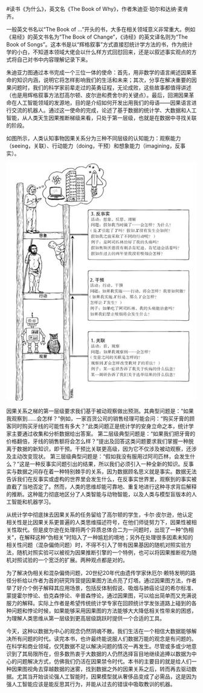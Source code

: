 \#读书《为什么》，英文名《The Book of Why》，作者朱迪亚·珀尔和达纳·麦肯齐。

一般英文书名以“The Book of ...”开头的书，大多在相关领域意义非常重大。例如《易经》的英文书名为“The Book of Change”，《诗经》的英文译名则为“The Book of Songs”。这本书是以“辉格叙事”方式直接怼统计学方法的书，作为统计学的小白，不知道本领域大佬会以什么样方式回怼回来，还是以叙述事实观点的方式将自己对书中内容理解记录下来。

朱迪亚力图通过本书完成一个三位一体的使命：首先，用非数学的语言阐述因果革命的知识内涵，说明它将怎样影响我们的生活和未来；其次，分享在解决重要的因果问题时，我们的科学家前辈走过的英勇征程，无论成败，这些故事都值得讲述（也是用辉格叙事方法怼高尔顿、皮尔逊和费舍尔的关键点）。最后，回溯因果革命在人工智能领域的发源地，目的是介绍如何开发出用我们的母语——因果语言进行交流的机器人。通过这一使命的完成，论述了基于数据的统计学、大数据和人工智能，从人类天生因果推断梯级来看，只处于第一层级，也就是在数据中寻找关联的阶段。

如图所示，人类认知事物因果关系分为三种不同层级的认知能力：观察能力（seeing，关联）、行动能力（doing，干预）和想象能力（imagining，反事实）。

![认知能力三个层级](https://github.com/hokingyang/learngit/blob/master/%E8%AE%A4%E7%9F%A5%E4%B8%89%E4%B8%AA%E5%B1%82%E7%BA%A7.png)

因果关系之梯的第一层级要求我们基于被动观察做出预测。其典型问题是：“如果我观察到……会怎样？”例如，一家百货公司的销售经理可能会问：“购买牙膏的顾客同时购买牙线的可能性有多大？”此类问题正是统计学的安身立命之本，统计学家主要通过收集和分析数据给出答案。
第二层级典型问题是：“如果我们把牙膏的价格翻倍，牙线的销售额将会怎么样？”提出及回答这类问题要求我们掌握一种脱离于数据的新知识，即干预。干预比关联更高级，因为它不仅涉及被动观察，还涉及主动改变现状。
第三层级典型问题是：“假如我没有服用过阿司匹林，会发生什么？”这是一种反事实问题引出的结果，所以我们必须引入一种全新的知识。反事实与数据之间存在着一种特别棘手的关系，因为数据顾名思义就是事实。数据无法告诉我们在反事实或虚构的世界里会发生什么，在反事实世界里，观察到的事实被直截了当地否定了。然而，人类的思维却能可靠地、重复地进行这种寻求背后解释的推断。这种能力彻底地区分了人类智能与动物智能，以及人类与模型盲版本的人工智能和机器学习。

从统计学中彻底抹去因果关系的任务留给了高尔顿的学生，卡尔·皮尔逊，他认定相关性是比因果关系更普遍的人类思维描述符号，在他们师徒努力下，因果性被相关性取代。但是皮尔逊在处理将两个异质总体合二为一问题时，出现了一种“伪相关”，在解释这种“伪相关”时陷入了一种尴尬的境地；另外在处理很多因素未知的相关性问题（混杂偏倚问题）时，不得不引入了带有因果基因的随机对照实验方法，随机对照实验可以被视为因果推断引擎的一个特例，也可以将因果推断视为随机对照试验的一个宽泛的扩展。两种观点都是对的。

为了解决伪相关和混杂偏倚问题，20世纪20年代由遗传学家休厄尔·赖特发明的路径分析给以作者为首的研究阵营提因果图方法点亮了灯塔。通过因果图方法，作者举了好介个例子解释其应用场景，包括反体制假说、吸烟与肺癌论证的希尔标准、蒙提霍尔悖论、伯克森悖论、辛普森悖论，通过因果图，可以给出简单而又充满说服力的解释。实际上作者是希望传统统计学专家在回顾统计学发张道路上碰到的各种问题和悖论时候，如果能够采用因果图的方法能够大大降低相关性带来的困惑，为理解人类思维从第一层级到更高层级跳跃时提供一个合适的工具。

今天，这种以数据为中心的观念仍然阴魂不散。我们生活在一个相信大数据能够解决所有问题的时代。读完本书，也许最终能说服人们数据万能的观念是有问题的。在科学和商业领域，仅凭数据不足以解决问题的情况一再发生。尽管或多或少地意识到了其局限所在，但多数热衷于大数据的人仍然选择盲目地继续追捧以数据为中心的问题解决方式，仿佛我们仍活在因果禁令时代。本书的主要目的就是给人们一种因果图视角去穿越数据的迷雾，找到数据之外的因果关系之后，转而再去驱动数据。尤其当开始谈论强人工智能时，因果模型就从奢侈品变成了必需品，这是因为强人工智能应该是能反思其行为，并能从过去的错误中吸取教训的机器。

